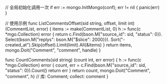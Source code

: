 
// 全局初始化调用一次
if err := mongo.InitMongo(conf); err != nil {
    panic(err)
}

// 使用示例
func ListCommentsOffset(sid string, offset, limit int) (CommentList, error) {
    items := make(CommentList, 0)
    h := func(c *mgo.Collection) error {
        return c.Find(bson.M{"source_id": sid, "status": 0}).
            Select(bson.M{"replys": bson.M{"$slice": 2000}}).
            Sort("-created_at").Skip(offset).Limit(limit).All(&items)
    }
    return items, mongo.Doit("Comment", "comment", handle)
}

func CountComments(sid string) (count int, err error) {
    h := func(c *mgo.Collection) error {
        count, err = c.Find(bson.M{"source_id": sid, "status": 0}).Count()
        return err
    }
    return count, mongo.Doit("Comment", "comment", h) // 库: Comment; collect: comment
}
